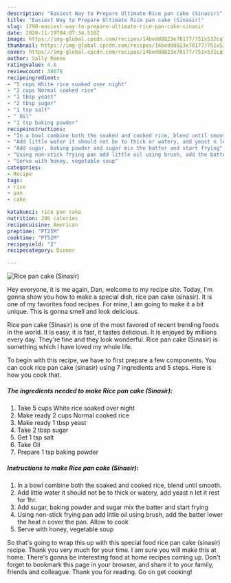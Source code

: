 ```yaml
---
description: "Easiest Way to Prepare Ultimate Rice pan cake (Sinasir)"
title: "Easiest Way to Prepare Ultimate Rice pan cake (Sinasir)"
slug: 1790-easiest-way-to-prepare-ultimate-rice-pan-cake-sinasir
date: 2020-11-19T04:07:34.516Z
image: https://img-global.cpcdn.com/recipes/14bedd8823e70177/751x532cq70/rice-pan-cake-sinasir-recipe-main-photo.jpg
thumbnail: https://img-global.cpcdn.com/recipes/14bedd8823e70177/751x532cq70/rice-pan-cake-sinasir-recipe-main-photo.jpg
cover: https://img-global.cpcdn.com/recipes/14bedd8823e70177/751x532cq70/rice-pan-cake-sinasir-recipe-main-photo.jpg
author: Sally Reese
ratingvalue: 4.6
reviewcount: 38678
recipeingredient:
- "5 cups White rice soaked over night"
- "2 cups Normal cooked rice"
- "1 tbsp yeast"
- "2 tbsp sugar"
- "1 tsp salt"
- " Oil"
- "1 tsp baking powder"
recipeinstructions:
- "In a bowl combine both the soaked and cooked rice, blend until smooth."
- "Add little water it should not be to thick or watery, add yeast n let it rest for 1hr."
- "Add sugar, baking powder and sugar mix the batter and start frying"
- "Using non-stick frying pan add little oil using brush, add the batter lower the heat n cover the pan. Allow to cook"
- "Serve with honey, vegetable soup"
categories:
- Recipe
tags:
- rice
- pan
- cake

katakunci: rice pan cake 
nutrition: 286 calories
recipecuisine: American
preptime: "PT25M"
cooktime: "PT52M"
recipeyield: "2"
recipecategory: Dinner

---
```



![Rice pan cake (Sinasir)](https://img-global.cpcdn.com/recipes/14bedd8823e70177/751x532cq70/rice-pan-cake-sinasir-recipe-main-photo.jpg)

Hey everyone, it is me again, Dan, welcome to my recipe site. Today, I'm gonna show you how to make a special dish, rice pan cake (sinasir). It is one of my favorites food recipes. For mine, I am going to make it a bit unique. This is gonna smell and look delicious.



Rice pan cake (Sinasir) is one of the most favored of recent trending foods in the world. It is easy, it is fast, it tastes delicious. It is enjoyed by millions every day. They're fine and they look wonderful. Rice pan cake (Sinasir) is something which I have loved my whole life.


To begin with this recipe, we have to first prepare a few components. You can cook rice pan cake (sinasir) using 7 ingredients and 5 steps. Here is how you cook that.

<!--inarticleads1-->

##### The ingredients needed to make Rice pan cake (Sinasir):

1. Take 5 cups White rice soaked over night
1. Make ready 2 cups Normal cooked rice
1. Make ready 1 tbsp yeast
1. Take 2 tbsp sugar
1. Get 1 tsp salt
1. Take  Oil
1. Prepare 1 tsp baking powder




<!--inarticleads2-->

##### Instructions to make Rice pan cake (Sinasir):

1. In a bowl combine both the soaked and cooked rice, blend until smooth.
1. Add little water it should not be to thick or watery, add yeast n let it rest for 1hr.
1. Add sugar, baking powder and sugar mix the batter and start frying
1. Using non-stick frying pan add little oil using brush, add the batter lower the heat n cover the pan. Allow to cook
1. Serve with honey, vegetable soup




So that's going to wrap this up with this special food rice pan cake (sinasir) recipe. Thank you very much for your time. I am sure you will make this at home. There's gonna be interesting food at home recipes coming up. Don't forget to bookmark this page in your browser, and share it to your family, friends and colleague. Thank you for reading. Go on get cooking!
